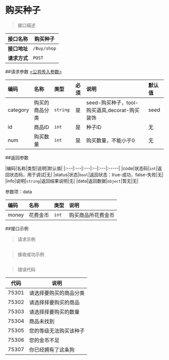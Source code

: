 # 购买种子

>接口描述

| 接口名称 | 购买种子 |
|----------|--------|
|**接口地址**|```/Buy/shop```|
|**请求方式**|```POST```|

##请求参数
[<公共传入参数>](../README.md)  

|编码|名称|类型|必须|说明|默认值|
|:---|:---|:---|:--:|:---|:-----|
|category|购买的商品分类|```string```|是|seed-购买种子，tool-购买道具,decorat-购买装饰|seed|
|id|商品ID|```int```|是|种子ID|无|
|num|购买数量|```int```|是|购买数量，不能小于0|无|

##返回参数

|编码|名称|类型|说明|默认值|
|:---|:---|:---|:--|:---|:-----|
|code|状态码|```int```|返回状态码，用于调试|无|
|status|状态|```bool```|返回状态：true-成功，false-失败|无|
|info|说明|```string```|返回结果说明|无|
|data|返回数据|```object```|暂无|无|

参数项：data

|编码 |名称|类型|说明|
|:----|:---|:---|:---|
|money|花费金币|```int```|购买商品所花费金币|

##接口示例

>请求示例

```

```

>接收成功示例

```

```

>错误代码

|代码|说明|
|----|----|
|75301|请选择要购买的商品分类|
|75302|请选择择要购买的商品|
|75303|请选择择要购买的数量|
|75304|商品未找到|
|75305|您的等级无法购买该种子|
|75306|您的金币不足|
|75307|你已经拥有了这条狗|